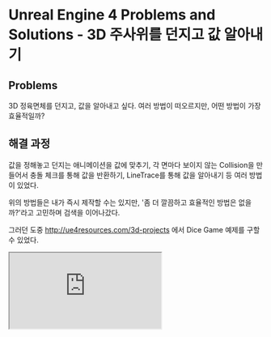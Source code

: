 # Unreal Engine 4 Problems and Solutions - 3D 주사위를 던지고 값 알아내기

## Problems

3D 정육면체를 던지고, 값을 알아내고 싶다. 여러 방법이 떠오르지만, 어떤 방법이 가장 효율적일까?


## 해결 과정

값을 정해놓고 던지는 애니메이션을 값에 맞추기, 각 면마다 보이지 않는 Collision을 만들어서 충돌 체크를 통해 값을 반환하기, LineTrace를 통해 값을 알아내기 등 여러 방법이 있었다.

위의 방법들은 내가 즉시 제작할 수는 있지만, '좀 더 깔끔하고 효율적인 방법은 없을까?'라고 고민하며 검색을 이어나갔다.

그러던 도중 http://ue4resources.com/3d-projects 에서 Dice Game 예제를 구할 수 있었다.

<iframe src="https://blueprintue.com/render/x3j8hvni" scrolling="no"></iframe>